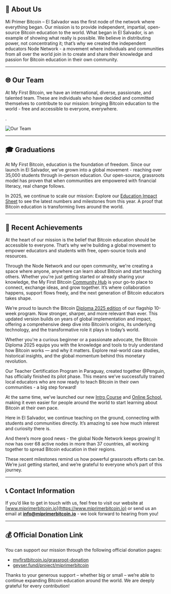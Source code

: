 ## 📖 About Us

Mi Primer Bitcoin – El Salvador was the first node of the network where everything began. Our mission is to provide independent, impartial, open-source Bitcoin education to the world. What began in El Salvador, is an example of showing what really is possible. We believe in distributing power, not concentrating it; that’s why we created the independent educators Node Network - a movement where individuals and communities from all over the world join in to create and share their knowledge and passion for Bitcoin education in their own community.

---

## 🌐 Our Team

At My First Bitcoin, we have an international, diverse, passionate, and talented team. These are individuals who have decided and committed themselves to contribute to our mission: bringing Bitcoin education to the world - free and accessible to everyone, everywhere.

.

![Our Team](https://myfirstbitcoin.io/wp-content/uploads/2025/02/GcmGmBYX0AArBlm-Christopher-David-Meinhart-768x502.jpeg)

---

## 🎓 Graduations

At My First Bitcoin, education is the foundation of freedom. Since our launch in El Salvador, we've grown into a global movement - reaching over 35,000 students through in-person education. Our open-source, grassroots model has proven that when communities are empowered with financial literacy, real change follows.

In 2025, we continue to scale our mission: Explore our [Education Impact Sheet](https://myfirstbitcoin.io/educational-impact/) to see the latest numbers and milestones from this year. A proof that Bitcoin education is transforming lives around the world.

---

## 🌟 Recent Achievements

At the heart of our mission is the belief that Bitcoin education should be accessible to everyone. That’s why we’re building a global movement to empower educators and students with free, open-source tools and resources.

Through the Node Network and our open community, we're creating a space where anyone, anywhere can learn about Bitcoin and start teaching others. Whether you're just getting started or already sharing your knowledge, the My First Bitcoin [Community Hub](https://network.myfirstbitcoin.io/) is your go-to place to connect, exchange ideas, and grow together. It’s where collaboration happens, support flows freely, and the next generation of Bitcoin educators takes shape.

We’re proud to launch the Bitcoin [Diploma 2025 edition](https://github.com/MyFirstBitcoin/Bitcoin-Diploma-2025) of our flagship 10-week program. Now stronger, sharper, and more relevant than ever. This updated version builds on years of global implementation and impact, offering a comprehensive deep dive into Bitcoin’s origins, its underlying technology, and the transformative role it plays in today’s world.

Whether you're a curious beginner or a passionate advocate, the Bitcoin Diploma 2025 equips you with the knowledge and tools to truly understand how Bitcoin works — and why it matters. Explore real-world case studies, historical insights, and the global momentum behind this monetary revolution.

Our Teacher Certification Program in Paraguay, created together @Penguin, has officially finished its pilot phase. This means we’ve successfully trained local educators who are now ready to teach Bitcoin in their own communities - a big step forward!

At the same time, we’ve launched our new [Intro Course](https://myfirstbitcoin.io/bitcoin-intro-course/) and [Online School](https://edu.myfirstbitcoin.io/course/curso-de-introduccion), making it even easier for people around the world to start learning about Bitcoin at their own pace.

Here in El Salvador, we continue teaching on the ground, connecting with students and communities directly. It’s amazing to see how much interest and curiosity there is.

And there’s more good news - the global Node Network keeps growing! It now has over 68 active nodes in more than 37 countries, all working together to spread Bitcoin education in their regions.

These recent milestones remind us how powerful grassroots efforts can be. We’re just getting started, and we’re grateful to everyone who’s part of this journey.

---

## 📞 Contact Information

If you’d like to get in touch with us, feel free to visit our website at [www.miprimerbitcoin.io](https://www.miprimerbitcoin.io) or send us an email at **info@miprimerbitcoin.io** - we look forward to hearing from you!

---

## 💰 Official Donation Link

You can support our mission through the following official donation pages:

- [myfirstbitcoin.io/grassroot-donation](https://myfirstbitcoin.io/grassroot-donation)  
- [geyser.fund/project/miprimerbitcoin](https://geyser.fund/project/miprimerbitcoin)

Thanks to your generous support – whether big or small – we’re able to continue expanding Bitcoin education around the world. We are deeply grateful for every contribution!
